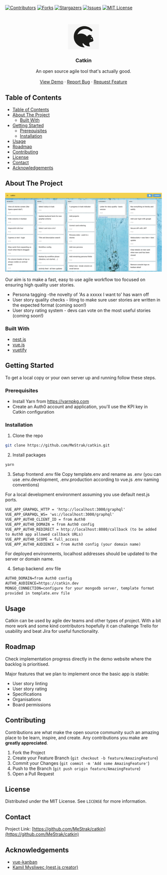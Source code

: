 <!-- PROJECT SHIELDS -->
<!--
*** I'm using markdown "reference style" links for readability.
*** Reference links are enclosed in brackets [ ] instead of parentheses ( ).
*** See the bottom of this document for the declaration of the reference variables
*** for contributors-url, forks-url, etc. This is an optional, concise syntax you may use.
*** https://www.markdownguide.org/basic-syntax/#reference-style-links
-->

[![Contributors][contributors-shield]][contributors-url]
[![Forks][forks-shield]][forks-url]
[![Stargazers][stars-shield]][stars-url]
[![Issues][issues-shield]][issues-url]
[![MIT License][license-shield]][license-url]

<!-- PROJECT LOGO -->
<br />
<p align="center">
  <a href="https://github.com/MeStrak/catkin">
    <img src="images/logo.svg" alt="Logo" width="100">
  </a>

  <h3 align="center">Catkin</h3>

  <p align="center">
    An open source agile tool that's actually good.
    <br />
    <br />
    <a href="https://www.catkin.dev">View Demo</a>
    ·
    <a href="https://github.com/MeStrak/catkin/issues">Report Bug</a>
    ·
    <a href="https://github.com/MeStrak/catkin/issues">Request Feature</a>
  </p>
</p>

<!-- TABLE OF CONTENTS -->

## Table of Contents

- [Table of Contents](#table-of-contents)
- [About The Project](#about-the-project)
  - [Built With](#built-with)
- [Getting Started](#getting-started)
  - [Prerequisites](#prerequisites)
  - [Installation](#installation)
- [Usage](#usage)
- [Roadmap](#roadmap)
- [Contributing](#contributing)
- [License](#license)
- [Contact](#contact)
- [Acknowledgements](#acknowledgements)

<!-- ABOUT THE PROJECT -->

## About The Project

[![Product Name Screen Shot][product-screenshot]](https://catkin.dev)

Our aim is to make a fast, easy to use agile workflow too focused on ensuring high quality user stories.

- Persona tagging -the novelty of 'As a xxxxx I want to' has warn off
- User story quality checks - liting to make sure user stories are written in the expected format (coming soon!)
- User story rating system - devs can vote on the most useful stories (coming soon!)

### Built With

- [nest.js](https://nestjs.com)
- [vue.js](https://vuejs.org)
- [vuetify](https://vuetifyjs.com)

<!-- GETTING STARTED -->

## Getting Started

To get a local copy or your own server up and running follow these steps.

### Prerequisites

- Install Yarn from https://yarnpkg.com
- Create an Auth0 account and application, you'll use the KPI key in Catkin configuration

### Installation

1. Clone the repo

```sh
git clone https://github.com/MeStrak/catkin.git
```

2. Install packages

```sh
yarn
```

3. Setup frontend .env file
   Copy template.env and rename as .env (you can use .env.development, .env.production according to vue.js .env naming conventions)

For a local development environment assuming you use default nest.js ports.

```
VUE_APP_GRAPHQL_HTTP = 'http://localhost:3000/graphql'
VUE_APP_GRAPHQL_WS= 'ws://localhost:3000/graphql'
VUE_APP_AUTH0_CLIENT_ID = from Auth0
VUE_APP_AUTH0_DOMAIN = from Auth0 config
VUE_APP_AUTH0_REDIRECT = http://localhost:8080/callback (to be added to Auth0 app allowed callback URLs)
VUE_APP_AUTH0_SCOPE = full_access
VUE_APP_AUTH0_AUDIENCE = from Auth0 config (your domain name)
```

For deployed environments, localhost addresses should be updated to the server or domain name.

4. Setup backend .env file

```
AUTH0_DOMAIN=from Auth0 config
AUTH0_AUDIENCE=https://catkin.dev
MONGO_CONNECTION=configure for your mongodb server, template format provided in template.env file
```

<!-- USAGE EXAMPLES -->

## Usage

Catkin can be used by agile dev teams and other types of project. With a bit more work and some kind contributors hopefully it can challenge Trello for usability and beat Jira for useful functionality.

<!-- ROADMAP -->

## Roadmap

Check implementation progress directly in the demo website where the backlog is prioritised.

Major features that we plan to implement once the basic app is stable:

- User story linting
- User story rating
- Specifications
- Organisations
- Board permissions

<!-- CONTRIBUTING -->

## Contributing

Contributions are what make the open source community such an amazing place to be learn, inspire, and create. Any contributions you make are **greatly appreciated**.

1. Fork the Project
2. Create your Feature Branch (`git checkout -b feature/AmazingFeature`)
3. Commit your Changes (`git commit -m 'Add some AmazingFeature'`)
4. Push to the Branch (`git push origin feature/AmazingFeature`)
5. Open a Pull Request

<!-- LICENSE -->

## License

Distributed under the MIT License. See `LICENSE` for more information.

<!-- CONTACT -->

## Contact

Project Link: [https://github.com/MeStrak/catkin](https://github.com/MeStrak/catkin)

<!-- ACKNOWLEDGEMENTS -->

## Acknowledgements

- [vue-kanban](https://github.com/BrockReece/vue-kanban)
- [Kamil Mysliwec (nest.js creator)](https://github.com/kamilmysliwiec)

<!-- MARKDOWN LINKS & IMAGES -->
<!-- https://www.markdownguide.org/basic-syntax/#reference-style-links -->

[contributors-shield]: https://img.shields.io/github/contributors/MeStrak/catkin.svg?style=flat-square
[contributors-url]: https://github.com/MeStrak/catkin/graphs/contributors
[forks-shield]: https://img.shields.io/github/forks/MeStrak/catkin.svg?style=flat-square
[forks-url]: https://github.com/MeStrak/catkin/network/members
[stars-shield]: https://img.shields.io/github/stars/MeStrak/catkin.svg?style=flat-square
[stars-url]: https://github.com/MeStrak/catkin/stargazers
[issues-shield]: https://img.shields.io/github/issues/MeStrak/catkin.svg?style=flat-square
[issues-url]: https://github.com/MeStrak/catkin/issues
[license-shield]: https://img.shields.io/badge/License-MIT-yellow.svg
[license-url]: https://github.com/MeStrak/catkin/blob/master/LICENSE
[product-screenshot]: images/screenshot.png
